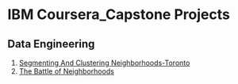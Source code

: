# IBM Coursera_Capstone Projects

## Data Engineering

1. [Segmenting And Clustering Neighborhoods-Toronto
](https://github.com/divyansh1195/Machine-Learning-Projects/tree/main/Data%20Engineering/Data%20Cleaning)
2. [The Battle of Neighborhoods](https://github.com/divyansh1195/Machine-Learning-Projects/tree/main/Data%20Engineering/Data%20Visulaization)